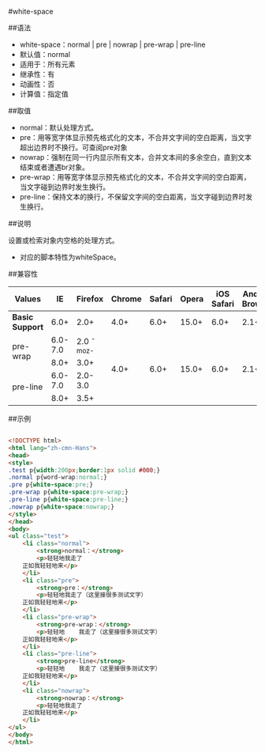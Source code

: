 #white-space

##语法

- white-space：normal | pre | nowrap | pre-wrap | pre-line
- 默认值：normal
- 适用于：所有元素
- 继承性：有
- 动画性：否
- 计算值：指定值


##取值

- normal：默认处理方式。
- pre：用等宽字体显示预先格式化的文本，不合并文字间的空白距离，当文字超出边界时不换行。可查阅pre对象
- nowrap：强制在同一行内显示所有文本，合并文本间的多余空白，直到文本结束或者遭遇br对象。
- pre-wrap：用等宽字体显示预先格式化的文本，不合并文字间的空白距离，当文字碰到边界时发生换行。
- pre-line：保持文本的换行，不保留文字间的空白距离，当文字碰到边界时发生换行。


##说明

设置或检索对象内空格的处理方式。

- 对应的脚本特性为whiteSpace。


##兼容性


<table class="compatible">
<thead>
	<tr>
		<th>Values</th>
		<th>IE</th>
		<th>Firefox</th>
		<th>Chrome</th>
		<th>Safari</th>
		<th>Opera</th>
		<th>iOS Safari</th>
		<th>Android Browser</th>
		<th>Android Chrome</th>
	</tr>
</thead>
<tbody>
	<tr>
		<td><strong>Basic Support</strong></td>
		<td class="support">6.0+</td>
		<td class="support">2.0+</td>
		<td class="support">4.0+</td>
		<td class="support">6.0+</td>
		<td class="support">15.0+</td>
		<td class="support">6.0+</td>
		<td class="support">2.1+</td>
		<td class="support">18.0+</td>
	</tr>
	<tr>
		<td rowspan="2">pre-wrap</td>
		<td class="unsupport">6.0-7.0</td>
		<td class="support">2.0 <sup class="fix">-moz-</sup></td>
		<td class="support" rowspan="4">4.0+</td>
		<td class="support" rowspan="4">6.0+</td>
		<td class="support" rowspan="4">15.0+</td>
		<td class="support" rowspan="4">6.0+</td>
		<td class="support" rowspan="4">2.1+</td>
		<td class="support" rowspan="4">18.0+</td>
	</tr>
	<tr>
		<td class="support">8.0+</td>
		<td class="support">3.0+</td>
	</tr>
	<tr>
		<td rowspan="2">pre-line</td>
		<td class="unsupport">6.0-7.0</td>
		<td class="unsupport">2.0-3.0</td>
	</tr>
	<tr>
		<td class="support">8.0+</td>
		<td class="support">3.5+</td>
	</tr>
</tbody>
</table>




##示例

```html

<!DOCTYPE html>
<html lang="zh-cmn-Hans">
<head>
<style>
.test p{width:200px;border:1px solid #000;}
.normal p{word-wrap:normal;}
.pre p{white-space:pre;}
.pre-wrap p{white-space:pre-wrap;}
.pre-line p{white-space:pre-line;}
.nowrap p{white-space:nowrap;}
</style>
</head>
<body>
<ul class="test">
	<li class="normal">
		<strong>normal：</strong>
		<p>轻轻地我走了
	正如我轻轻地来</p>
	</li>
	<li class="pre">
		<strong>pre：</strong>
		<p>轻轻地我走了（这里接很多测试文字）
	正如我轻轻地来</p>
	</li>
	<li class="pre-wrap">
		<strong>pre-wrap：</strong>
		<p>轻轻地    我走了（这里接很多测试文字）
	正如我轻轻地来</p>
	</li>
	<li class="pre-line">
		<strong>pre-line</strong>
		<p>轻轻地    我走了（这里接很多测试文字）
	正如我轻轻地来</p>
	</li>
	<li class="nowrap">
		<strong>nowrap：</strong>
		<p>轻轻地我走了
	正如我轻轻地来</p>
	</li>
</ul>
</body>
</html>

```
